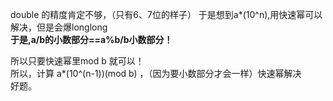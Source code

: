 double 的精度肯定不够，（只有6、7位的样子） 
于是想到a*(10^n),用快速幂可以解决，但是会爆longlong  
**于是,a/b的小数部分==a%b/b小数部分！**  

所以只要快速幂里mod b 就可以！  
所以，计算 a*(10^(n-1))(mod b) ，（因为要小数部分才会一样）快速幂解决   
好题。
